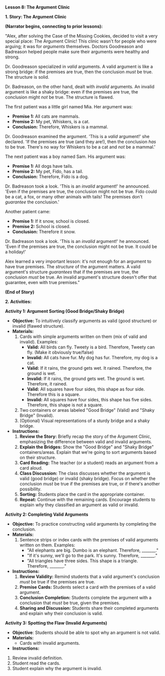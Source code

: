 **Lesson 8: The Argument Clinic**

**1\. Story: The Argument Clinic**

**(Narrator begins, connecting to prior lessons):**

"Alex, after solving the Case of the Missing Cookies, decided to visit a very special place: The Argument Clinic\! This clinic wasn't for people who were arguing; it was for *arguments* themselves. Doctors Goodreason and Badreason helped people make sure their arguments were healthy and strong.

Dr. Goodreason specialized in *valid* arguments. A valid argument is like a strong bridge: if the premises are true, then the conclusion *must* be true. The structure is solid.

Dr. Badreason, on the other hand, dealt with *invalid* arguments. An invalid argument is like a shaky bridge: even if the premises are true, the conclusion might *not* be true. The structure is flawed.

The first patient was a little girl named Mia. Her argument was:

* **Premise 1:** All cats are mammals.  
* **Premise 2:** My pet, Whiskers, is a cat.  
* **Conclusion:** Therefore, Whiskers is a mammal.

Dr. Goodreason examined the argument. 'This is a *valid* argument\!' she declared. 'If the premises are true (and they are\!), then the conclusion *has* to be true. There's no way for Whiskers to be a cat and *not* be a mammal.'

The next patient was a boy named Sam. His argument was:

* **Premise 1:** All dogs have tails.  
* **Premise 2:** My pet, Fido, has a tail.  
* **Conclusion:** Therefore, Fido is a dog.

Dr. Badreason took a look. 'This is an *invalid* argument\!' he announced. 'Even if the premises are true, the conclusion might not be true. Fido could be a cat, a fox, or many other animals with tails\! The premises don't *guarantee* the conclusion.'

Another patient came:

* **Premise 1:** If it snow, school is closed.  
* **Premise 2:** School is closed.  
* **Conclusion:** Therefore it snow.

Dr. Badreason took a look. 'This is an *invalid* argument\!' he announced. 'Even if the premises are true, the conclusion might not be true. It could be a holiday\!'

Alex learned a very important lesson: it's not enough for an argument to have true premises. The *structure* of the argument matters. A valid argument's structure *guarantees* that if the premises are true, the conclusion *must* be true. An invalid argument's structure doesn't offer that guarantee, even with true premises."

**(End of Story)**

**2\. Activities:**

**Activity 1: Argument Sorting (Good Bridge/Shaky Bridge)**

* **Objective:** To intuitively classify arguments as valid (good structure) or invalid (flawed structure).  
* **Materials:**  
  1. Cards with simple arguments written on them (mix of valid and invalid). Examples:  
     * **Valid:** All birds can fly. Tweety is a bird. Therefore, Tweety can fly. (Make it obviously true/false)  
     * **Invalid:** All cats have fur. My dog has fur. Therefore, my dog is a cat.  
     * **Valid:** If it rains, the ground gets wet. It rained. Therefore, the ground is wet.  
     * **Invalid:** If it rains, the ground gets wet. The ground is wet. Therefore, it rained.  
     * **Valid:** All squares have four sides, this shape as four side. Therefore this is a square.  
     * **Invalid:** All squares have four sides, this shape has five sides. Therefore, this shape is not a square.  
  2. Two containers or areas labeled "Good Bridge" (Valid) and "Shaky Bridge" (Invalid).  
  3. (Optional) Visual representations of a sturdy bridge and a shaky bridge.  
* **Instructions:**  
  1. **Review the Story:** Briefly recap the story of the Argument Clinic, emphasizing the difference between valid and invalid arguments.  
  2. **Explain the Bridges:** Show the "Good Bridge" and "Shaky Bridge" containers/areas. Explain that we're going to sort arguments based on their structure.  
  3. **Card Reading:** The teacher (or a student) reads an argument from a card aloud.  
  4. **Class Discussion:** The class discusses whether the argument is valid (good bridge) or invalid (shaky bridge). Focus on whether the conclusion *must* be true if the premises are true, or if there's another possibility.  
  5. **Sorting:** Students place the card in the appropriate container.  
  6. **Repeat:** Continue with the remaining cards. Encourage students to explain *why* they classified an argument as valid or invalid.

**Activity 2: Completing Valid Arguments**

* **Objective:** To practice constructing valid arguments by completing the conclusion.  
* **Materials:**  
  1. Sentence strips or index cards with the premises of valid arguments written on them. Examples:  
     * "All elephants are big. Dumbo is an elephant. Therefore, \_\_\_\_\_\_\_."  
     * "If it's sunny, we'll go to the park. It's sunny. Therefore, \_\_\_\_\_\_\_."  
     * "All triangles have three sides. This shape is a triangle. Therefore, \_\_\_\_\_\_\_."  
* **Instructions:**  
  1. **Review Validity:** Remind students that a valid argument's conclusion *must* be true if the premises are true.  
  2. **Premise Cards:** Students select a card with the premises of a valid argument.  
  3. **Conclusion Completion:** Students complete the argument with a conclusion that *must* be true, given the premises.  
  4. **Sharing and Discussion:** Students share their completed arguments and explain why their conclusion is valid.

**Activity 3: Spotting the Flaw (Invalid Arguments)**

* **Objective**: Students should be able to spot why an argument is not valid.  
* **Materials:**  
  * Cards with invalid arguments.  
* **Instructions:**  
1. Review invalid definition.  
2. Student read the cards.  
3. Student explain why the argument is invalid.

   

